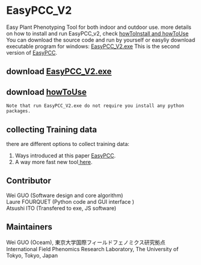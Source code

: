 # EasyPCC_V2
Easy Plant Phenotyping Tool for both indoor and outdoor use.
more details on how to install and run EasyPCC_v2, check [howToInstall and howToUse](https://github.com/oceam/EasyPCC_V2/blob/master/How_to_en.pdf) 
You can download the source code and run by yourself or easyliy download executable program for windows:
[EasyPCC_V2.exe](https://www.dropbox.com/s/s8e2xpo3z1oxxns/EasyPCC_V2.exe?dl=0)
This is the second version of [EasyPCC](http://www.mdpi.com/1424-8220/17/4/798).
## download [EasyPCC_V2.exe](https://www.dropbox.com/s/s8e2xpo3z1oxxns/EasyPCC_V2.exe?dl=0)
## download [howToUse](https://github.com/oceam/EasyPCC_V2/blob/master/How_to_en.pdf)
```
Note that run EasyPCC_V2.exe do not require you install any python packages.
```
## collecting Training data  
there are different options to collect training data:
1. Ways introduced at this paper [EasyPCC](http://www.mdpi.com/1424-8220/17/4/798).
2. A way more fast new tool[ here](https://github.com/oceam/EasyPCC_V2/tree/master/collectTrainJS).
## Contributor
Wei GUO (Software design and core algorithm)  
Laure FOURQUET (Python code and GUI interface )  
Atsushi ITO (Transfered to exe, JS software)
## Maintainers
Wei GUO (Oceam), 東京大学国際フィールドフェノミクス研究拠点  
International Field Phenomics Research Laboratory, The University of Tokyo, Tokyo, Japan
